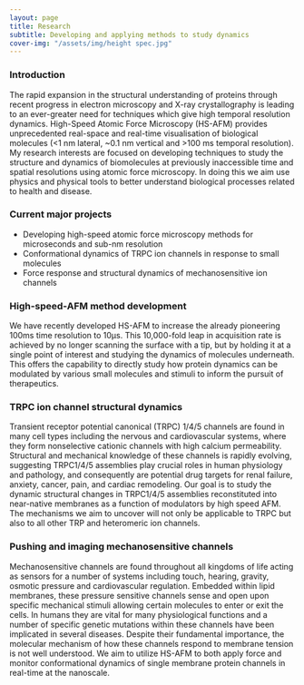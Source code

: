 ```yaml
---
layout: page
title: Research
subtitle: Developing and applying methods to study dynamics
cover-img: "/assets/img/height spec.jpg"
---
```


### Introduction
The rapid expansion in the structural understanding of proteins through recent progress in electron microscopy and X-ray crystallography is leading to an ever-greater need for techniques which give high temporal resolution dynamics. High-Speed Atomic Force Microscopy (HS-AFM) provides unprecedented real-space and real-time visualisation of biological molecules (<1 nm lateral, ~0.1 nm vertical and >100 ms temporal resolution). My research interests are focused on developing techniques to study the structure and dynamics of biomolecules at previously inaccessible time and spatial resolutions using atomic force microscopy. In doing this we aim use physics and physical tools to better understand biological processes related to health and disease.

### Current major projects
- Developing high-speed atomic force microscopy methods for microseconds and sub-nm resolution
- Conformational dynamics of TRPC ion channels in response to small molecules
- Force response and structural dynamics of mechanosensitive ion channels

### High-speed-AFM method development
We have recently developed HS-AFM to increase the already pioneering 100ms time resolution to 10μs. This 10,000-fold leap in acquisition rate is achieved by no longer scanning the surface with a tip, but by holding it at a single point of interest and studying the dynamics of molecules underneath. This offers the capability to directly study how protein dynamics can be modulated by various small molecules and stimuli to inform the pursuit of therapeutics.

### TRPC ion channel structural dynamics
Transient receptor potential canonical (TRPC) 1/4/5 channels are found in many cell types including the nervous and cardiovascular systems, where they form nonselective cationic channels with high calcium permeability. Structural and mechanical knowledge of these channels is rapidly evolving, suggesting TRPC1/4/5 assemblies play crucial roles in human physiology and pathology, and consequently are potential drug targets for renal failure, anxiety, cancer, pain, and cardiac remodeling. Our goal is to study the dynamic structural changes in TRPC1/4/5 assemblies reconstituted into near-native membranes as a function of modulators by high speed AFM. The mechanisms we aim to uncover will not only be applicable to TRPC but also to all other TRP and heteromeric ion channels.

### Pushing and imaging mechanosensitive channels
Mechanosensitive channels are found throughout all kingdoms of life acting as sensors for a number of systems including touch, hearing, gravity, osmotic pressure and cardiovascular regulation. Embedded within lipid membranes, these pressure sensitive channels sense and open upon specific mechanical stimuli allowing certain molecules to enter or exit the cells. In humans they are vital for many physiological functions and a number of specific genetic mutations within these channels have been implicated in several diseases. Despite their fundamental importance, the molecular mechanism of how these channels respond to membrane tension is not well understood. We aim to utilize HS-AFM to both apply force and monitor conformational dynamics of single membrane protein channels in real-time at the nanoscale.

